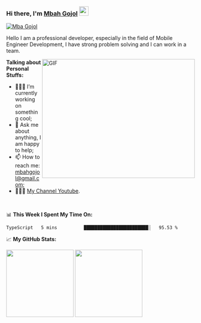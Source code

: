 ### Hi there, I'm <a href="https://gkassym.netlify.app" target="_blank">Mbah Gojol</a> <img src="https://media.giphy.com/media/hvRJCLFzcasrR4ia7z/giphy.gif" width="25px">

<a href="https://www.youtube.com/channel/UCH58S-rlkDK0oR9cTtBwQVg?sub_confirmation=1"><img alt="Mba Gojol" title="Subscribe to my YouTube channel" src="https://freshidea.com/jonah/youtube-api/view-count-badge.php?label=View+count#"/></a>

Hello I am a professional developer, especially in the field of Mobile Engineer Development, I have strong problem solving and I can work in a team.

<img align="right" alt="GIF" src="https://github.com/Gapur/Gapur/blob/master/coding.gif?raw=true" width="408" height="318" />
  

**Talking about Personal Stuffs:**

- 👨🏻‍💻 I’m currently working on something cool;
- 💬 Ask me about anything, I am happy to help;
- 📫 How to reach me: mbahgojol@gmail.com;
- 👨🏻‍💻 [My Channel Youtube](https://www.youtube.com/channel/UCH58S-rlkDK0oR9cTtBwQVg).

</br>

📊 **This Week I Spent My Time On:**
<!--START_SECTION:waka-->
```text
TypeScript   5 mins          ████████████████████████░   95.53 % 
```
<!--END_SECTION:waka-->


📈 **My GitHub Stats:**

<p>
  <img height="180em" src="https://github-readme-stats.vercel.app/api?username=knalbdev&show_icons=true&hide_border=true&&count_private=true&include_all_commits=true" />
  <img height="180em" src="https://github-readme-stats.vercel.app/api/top-langs/?username=knalbdev&exclude_repo=KNN-Image-Classification&show_icons=true&hide_border=true&layout=compact&langs_count=8"/>
</p>





